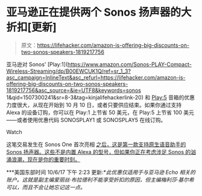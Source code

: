 # 亚马逊正在提供两个 Sonos 扬声器的大折扣[更新]

> 原文：<https://lifehacker.com/amazon-is-offering-big-discounts-on-two-sonos-speakers-1819217756>

亚马逊对 Sonos' [Play:1](https://www.amazon.com/Sonos-PLAY-Compact-Wireless-Streaming/dp/B00EWCUK1Q/ref=sr_1_3?asc_campaign=InlineText&asc_refurl=https://lifehacker.com/amazon-is-offering-big-discounts-on-two-sonos-speakers-1819217756&asc_source=&ie=UTF8&keywords=sonos 1&qid=1507300241&sr=8-3&tag=kinjalifehackerlink-20) 和 [Play:5](https://www.amazon.com/Sonos-PLAY-Ultimate-Wireless-Streaming/dp/B014LFINIA/ref=pd_sbs_23_1?_encoding=UTF8&asc_campaign=InlineText&asc_refurl=https://lifehacker.com/amazon-is-offering-big-discounts-on-two-sonos-speakers-1819217756&asc_source=&psc=1&refRID=Q0AZE0YY2ES7785K5K43&tag=kinjalifehackerlink-20) 音箱的优惠力度很大，从现在开始到 10 月 10 日，或者只要供应结束。如果你通过支持 Alexa 的设备订购，你可以在 Play:1 上节省 50 美元，在 Play:5 上节省 100 美元——或者使用优惠代码 SONOSPLAY1 或 SONOSPLAY5 在线订购。

Watch

这笔交易发生在 Sonos One 首次亮相 [之后，这是第一款支持原生语音助手的 Sonos 扬声器。这些不是内置 Alexa 的型号，但如果你正在考虑涉足 Sonos 的汹涌浪潮，现在是你的重要时刻。](https://gizmodo.com/the-sonos-smart-speaker-is-finally-here-1819135148) 

***美国东部时间 10/6/17 下午 2:23 更新:**此优惠仅适用于与亚马逊 Echo 相关的账户。这就是副主编爱丽丝·布拉德利不能享受折扣的原因，但主编梅利莎·基尔希可以，而且不会让她忘记这一点。*